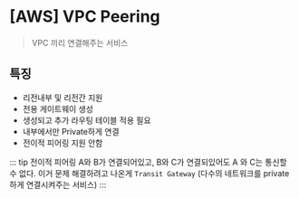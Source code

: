 # [AWS] VPC Peering

> VPC 끼리 연결해주는 서비스

## 특징

- 리전내부 및 리전간 지원
- 전용 게이트웨이 생성
- 생성되고 추가 라우팅 테이블 적용 필요
- 내부에서만 Private하게 연결
- 전이적 피어링 지원 안함

::: tip 전이적 피어링
A와 B가 연결되어있고, B와 C가 연결되있어도 A 와 C는 통신할 수 없다.
이거 문제 해결하려고 나온게 `Transit Gateway` (다수의 네트워크를 private하게 연결시켜주는 서비스)
:::
